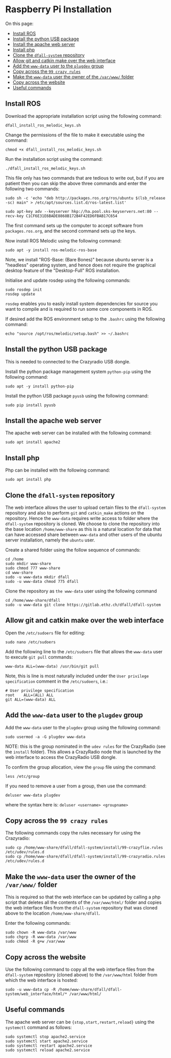 # Raspberry Pi Installation


On this page:
- [Install ROS](#install-ros)
- [Install the python USB package](#install-the-python-USB-package)
- [Install the apache web server](#install-the-apache-web-server)
- [Install php](#install-php)
- [Clone the ``dfall-system`` repository](#clone-the-dfall-system-repository)
- [Allow git and catkin make over the web interface](#allow-git-and-catkin-make-over-the-web-interface)
- [Add the ``www-data`` user to the ``plugdev`` group](#add-the-www-data-user-to-the-plugdev-group)
- [Copy across the ``99 crazy rules``](#copy-across-the-99-crazy-rules)
- [Make the ``www-data`` user the owner of the ``/var/www/`` folder](#make-the-www-data-user-the-owner-of-the-var-www-folder)
- [Copy across the website](#copy-across-the-website)
- [Useful commands](#useful-commands)



## Install ROS

Download the appropriate installation script using the following command:
```
dfall_install_ros_melodic_keys.sh
```

Change the permissions of the file to make it executable using the command:
```
chmod +x dfall_install_ros_melodic_keys.sh
```

Run the installation script using the command:
```
./dfall_install_ros_melodic_keys.sh
```

This file only has two commands that are tedious to write out, but if you are patient then you can skip the above three commands and enter the following two commands:
```
sudo sh -c 'echo "deb http://packages.ros.org/ros/ubuntu $(lsb_release -sc) main" > /etc/apt/sources.list.d/ros-latest.list'
```
```
sudo apt-key adv --keyserver hkp://ha.pool.sks-keyservers.net:80 --recv-key C1CF6E31E6BADE8868B172B4F42ED6FBAB17C654
```

The first command sets up the computer to accept software from ``packages.ros.org``, and the second command sets up the keys.


Now install ROS Melodic using the following command:
```
sudo apt -y install ros-melodic-ros-base
```
Note, we install "ROS-Base: (Bare Bones)" because ubuntu server is a "headless" operating system, and hence does not require the graphical desktop feature of the "Desktop-Full" ROS installation.

Initialise and update rosdep using the following commands:
```
sudo rosdep init
rosdep update
```
``rosdep`` enables you to easily install system dependencies for source you want to compile and is required to run some core components in ROS.

If desired add the ROS environment setup to the ``.bashrc`` using the following command:
```
echo "source /opt/ros/melodic/setup.bash" >> ~/.bashrc
```



## Install the python USB package

This is needed to connected to the Crazyradio USB dongle.

Install the python package management system ``python-pip`` using the following command:
```
sudo apt -y install python-pip
```

Install the python USB package ``pyusb`` using the following command:
```
sudo pip install pyusb
```



## Install the apache web server

The apache web server can be installed with the following command:
```
sudo apt install apache2
```



## Install php

Php can be installed with the following command:
```
sudo apt install php
```



## Clone the ``dfall-system`` repository

The web interface allows the user to upload certain files to the ``dfall-system`` repository and also to perform ``git`` and ``catkin_make`` actions on the repository. Hence the ``www-data`` requires write access to folder where the ``dfall-system`` repository is cloned. We choose to clone the repository into the base location ``/home/www-share`` as this is a natural location for data that can have accessed share between ``www-data`` and other users of the ubuntu server installation, namely the ``ubuntu`` user.

Create a shared folder using the follow sequence of commands:
```
cd /home
sudo mkdir www-share
sudo chmod 777 www-share
cd www-share
sudo -u www-data mkdir dfall
sudo -u www-data chmod 775 dfall
```

Clone the repository as ``the www-data`` user using the following command
```
cd /home/www-share/dfall
sudo -u www-data git clone https://gitlab.ethz.ch/dfall/dfall-system
```



## Allow git and catkin make over the web interface

Open the ``/etc/sudoers`` file for editing:
```
sudo nano /etc/sudoers
```
Add the following line to the ``/etc/sudoers`` file that allows the ``www-data`` user to execute ``git pull`` commands:
```
www-data ALL=(www-data) /usr/bin/git pull
```
Note, this is line is most naturally included under the ``User privilege specification`` comment in the ``/etc/sudoers``, i.e.:
```
# User privilege specification
root    ALL=(ALL) ALL
git ALL=(www-data) ALL
```



## Add the ``www-data`` user to the ``plugdev`` group

Add the ``www-data`` user to the ``plugdev`` group using the following command:
```
sudo usermod -a -G plugdev www-data
```
NOTE: this is the group nominated in the ``udev rules`` for the CrazyRadio (see the ``install`` folder). This allows a CrazyRadio node that is launched by the web interface to access the CrazyRadio USB dongle.

To confirm the group allocation, view the ``group`` file using the command:
```
less /etc/group
```

If you need to remove a user from a group, then use the command:
```
deluser www-data plugdev
```
where the syntax here is: ``deluser <username> <groupname>``


## Copy across the ``99 crazy rules``

The following commands copy the rules necessary for using the Crazyradio:
```
sudo cp /home/www-share/dfall/dfall-system/install/99-crazyflie.rules /etc/udev/rules.d
sudo cp /home/www-share/dfall/dfall-system/install/99-crazyradio.rules /etc/udev/rules.d
```



## Make the ``www-data`` user the owner of the ``/var/www/`` folder

This is required so that the web interface can be updated by calling a php script that deletes all the contents of the ``/var/www/html/`` folder and copies the web interface files from the ``dfall-system`` repository that was cloned above to the location ``/home/www-share/dfall``.

Enter the following commands:
```
sudo chown -R www-data /var/www
sudo chgrp -R www-data /var/www
sudo chmod -R g+w /var/www
```



## Copy across the website

Use the following command to copy all the web interface files from the ``dfall-system`` repository (cloned above) to the ``/var/www/html`` folder from which the web interface is hosted:
```
sudo -u www-data cp -R /home/www-share/dfall/dfall-system/web_interface/html/* /var/www/html/
```



## Useful commands

The apache web server can be ``{stop,start,restart,reload}`` using the ``systemctl`` command as follows:
```
sudo systemctl stop apache2.service
sudo systemctl start apache2.service
sudo systemctl restart apache2.service
sudo systemctl reload apache2.service
```
